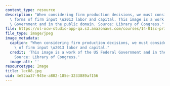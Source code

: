 ```yaml
---
content_type: resource
description: "When considering firm production decisions, we must consider the two\
  \ forms of firm input \u2013 labor and capital. This image is a work of the US Federal\
  \ Government and in the public domain. Source: Library of Congress."
file: https://ol-ocw-studio-app-qa.s3.amazonaws.com/courses/14-01sc-principles-of-microeconomics-fall-2011/4e52aa37945ea802185e3233889af156_lec08.jpg
file_type: image/jpeg
image_metadata:
  caption: "When considering firm production decisions, we must consider the two forms\
    \ of firm input \u2013 labor and capital."
  credit: 'This image is a work of the US Federal Government and in the public domain.
    Source: Library of Congress.'
  image-alt: ''
resourcetype: Image
title: lec08.jpg
uid: 4e52aa37-945e-a802-185e-3233889af156
---
```

